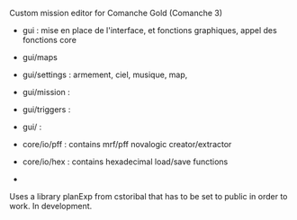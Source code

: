 Custom mission editor for Comanche Gold (Comanche 3)


* gui : mise en place de l'interface, et fonctions graphiques, appel des fonctions core

* gui/maps

* gui/settings : armement, ciel, musique, map, 

* gui/mission : 

* gui/triggers :

* gui/ : 



* core/io/pff : contains mrf/pff novalogic creator/extractor 

* core/io/hex : contains hexadecimal load/save functions 

* 


Uses a library planExp from cstoribal that has to be set to public in order to work. In development.


